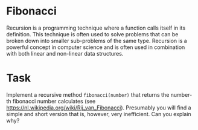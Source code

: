 # Fibonacci

Recursion is a programming technique where a function calls itself in its definition. This technique is often used to solve problems that can be broken down into smaller sub-problems of the same type. Recursion is a powerful concept in computer science and is often used in combination with both linear and non-linear data structures.

# Task

Implement a recursive method `fibonacci(number)` that returns the number-th fibonacci number
calculates (see https://nl.wikipedia.org/wiki/Rij_van_Fibonacci). Presumably
you will find a simple and short version that is, however, very inefficient. Can you explain why?